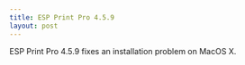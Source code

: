 ```yaml
---
title: ESP Print Pro 4.5.9
layout: post
---
```


ESP Print Pro 4.5.9 fixes an installation problem on MacOS X.
